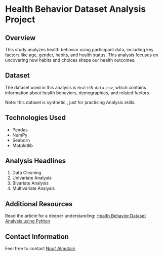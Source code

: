 # Health Behavior Dataset Analysis Project

## Overview
This study analyzes health behavior using participant data, including key factors like age, gender, habits, and health status. This analysis focuses on uncovering how habits and choices shape our health outcomes.

## Dataset
The dataset used in this analysis is `HealthB_data.csv`, which contains information about health behaviors, demographics, and related factors.

Note: this dataset is synthetic , just for practising Analysis skills.

## Technologies Used
- Pandas
- NumPy
- Seaborn
- Matplotlib

## Analysis Headlines
1. Data Cleaning
2. Univariate Analysis
3. Bivariate Analysis
4. Multivariate Analysis

## Additional Resources
Read the article for a deeper understanding: [Health Behavior Dataset Analysis using Python](https://www.linkedin.com/pulse/health-behavior-dataset-analysis-using-python-nouf-almutairi-p1moe/)

## Contact Information
Feel free to contact [Nouf Almutairi](https://www.linkedin.com/in/nouf-almutairi-5671132a2/)
